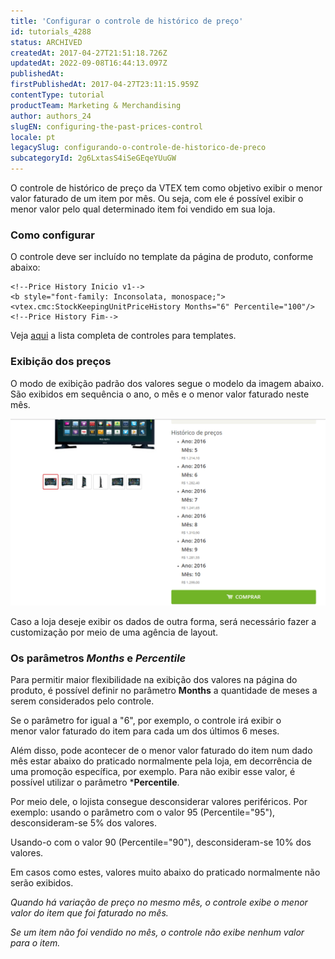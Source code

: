 ```yaml
---
title: 'Configurar o controle de histórico de preço'
id: tutorials_4288
status: ARCHIVED
createdAt: 2017-04-27T21:51:18.726Z
updatedAt: 2022-09-08T16:44:13.097Z
publishedAt: 
firstPublishedAt: 2017-04-27T23:11:15.959Z
contentType: tutorial
productTeam: Marketing & Merchandising
author: authors_24
slugEN: configuring-the-past-prices-control
locale: pt
legacySlug: configurando-o-controle-de-historico-de-preco
subcategoryId: 2g6LxtasS4iSeGEqeYUuGW
---
```


O controle de histórico de preço da VTEX tem como objetivo exibir o menor valor faturado de um item por mês. Ou seja, com ele é possível exibir o menor valor pelo qual determinado item foi vendido em sua loja.

### Como configurar

O controle deve ser incluído no template da página de produto, conforme abaixo:

```
<!--Price History Inicio v1-->
<b style="font-family: Inconsolata, monospace;"><vtex.cmc:StockKeepingUnitPriceHistory Months="6" Percentile="100"/>
<!--Price History Fim-->
```

Veja [aqui](http://help.vtex.com/tutorial/lista-de-controles-para-templates/ "aqui") a lista completa de controles para templates.

### Exibição dos preços

O modo de exibição padrão dos valores segue o modelo da imagem abaixo. São exibidos em sequência o ano, o mês e o menor valor faturado neste mês.

![HistPrecos](https://raw.githubusercontent.com/vtexdocs/help-center-content/refs/heads/main/docs/pt/tutorials/Storefront/Layout/configurando-o-controle-de-historico-de-preco_1.png)

Caso a loja deseje exibir os dados de outra forma, será necessário fazer a customização por meio de uma agência de layout.

### Os parâmetros _Months_ e _Percentile_

Para permitir maior flexibilidade na exibição dos valores na página do produto, é possível definir no parâmetro **Months** a quantidade de meses a serem considerados pelo controle. 

Se o parâmetro for igual a "6", por exemplo, o controle irá exibir o menor valor faturado do item para cada um dos últimos 6 meses.

Além disso, pode acontecer de o menor valor faturado do item num dado mês estar abaixo do praticado normalmente pela loja, em decorrência de uma promoção específica, por exemplo. Para não exibir esse valor, é possível utilizar o parâmetro ***Percentile**. 

Por meio dele, o lojista consegue desconsiderar valores periféricos. Por exemplo: usando o parâmetro com o valor 95 (Percentile="95"), desconsideram-se 5% dos valores.

Usando-o com o valor 90 (Percentile="90"), desconsideram-se 10% dos valores. 

Em casos como estes, valores muito abaixo do praticado normalmente não serão exibidos.

_Quando há variação de preço no mesmo mês, o controle exibe o menor valor do item que foi faturado no mês._

_Se um item não foi vendido no mês, o controle não exibe nenhum valor para o item._
